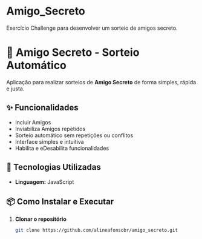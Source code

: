 # Amigo_Secreto
Exercício Challenge para desenvolver um sorteio de amigos secreto.

# 🎁 Amigo Secreto - Sorteio Automático

Aplicação para realizar sorteios de **Amigo Secreto** de forma simples, rápida e justa.

## ✨ Funcionalidades

- Incluir Amigos
- Inviabiliza Amigos repetidos
- Sorteio automático sem repetições ou conflitos
- Interface simples e intuitiva
- Habilita e eDesabilita funcionalidades

## 🚀 Tecnologias Utilizadas

- **Linguagem:** JavaScript

## 📦 Como Instalar e Executar

1. **Clonar o repositório**
   ```bash
   git clone https://github.com/alineafonsobr/amigo_secreto.git
 

